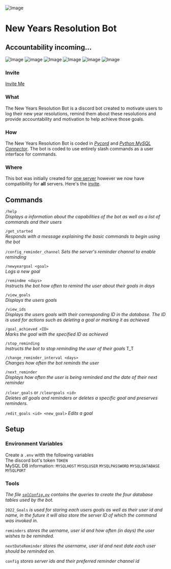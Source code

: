 
![Image](https://cdn.discordapp.com/emojis/925286931221344256.png?size=60 "lezgoo")
# New Years Resolution Bot #
Accountability incoming...
-----------
![Image](https://img.shields.io/badge/License-GPLv3-blue.svg?style=for-the-badge&logo=gnu)
![image](https://img.shields.io/github/v/release/TechWiz-3/newYearsResolutionBot?color=green&logo=semantic-release&sort=semver&style=for-the-badge)
![Image](https://img.shields.io/github/last-commit/TechWiz-3/newYearsResolutionBot?color=yellow&logo=github&style=for-the-badge)
![Image](https://img.shields.io/github/commit-activity/m/TechWiz-3/newYearsResolutionBot?color=yellowgreen&logo=git&style=for-the-badge)
![Image](https://img.shields.io/badge/Language-Python-important?style=for-the-badge&logo=python&logoColor=turqoise&color=9cf)
![Image](https://img.shields.io/badge/Host-Railway-success?style=for-the-badge&logo=railway)
### Invite
<a class="btn btn-success" href="https://discord.com/api/oauth2/authorize?client_id=922767657265168394&permissions=2147838976&scope=applications.commands%20bot" role="button">Invite Me</a>
### What
The New Years Resolution Bot is a discord bot created to motivate users to log their new year resolutions, remind them about these resolutions and provide accountability and motivation to help achieve those goals. 

### How

The New Years Resolution Bot is coded in [*Pycord*](https://github.com/Pycord-Development/pycord) and [*Python MySQL Connector*](https://dev.mysql.com/doc/connector-python/en/). The bot is coded to use entirely slash commands as a user interface for commands.

### Where

This bot was initially created for [one server](https://discord.gg/7Pjjf2XTFw) however we now have compatibility for **all** servers. Here's the [invite](https://discord.com/api/oauth2/authorize?client_id=922767657265168394&permissions=2147838976&scope=applications.commands%20bot).

## Commands

`/help`  
*Displays a information about the capabilities of the bot as well as a list of commands and their users*

`/get_started`  
*Responds with a message explaining the basic commands to begin using the bot*  

`/config_reminder_channel`
*Sets the server's reminder channel to enable reminding*

`/newyeargoal <goal>`  
*Logs a new goal*  

`/remindme <days>`  
*Instructs the bot how often to remind the user about their goals in days*  

`/view_goals`  
*Displays the users goals*  

`/view_ids`  
*Displays the users goals with their corresponding ID in the database. The ID is used for actions such as deleting a goal or marking it as achieved*  

`/goal_achieved <ID>`  
*Marks the goal with the specified ID as achieved*  

`/stop_reminding`  
*Instructs the bot to stop reminding the user of their goals* T_T  

`/change_reminder_interval <days>`  
*Changes how often the bot reminds the user*  
  
`/next_reminder`  
*Displays how often the user is being reminded and the date of their next reminder*

`/clear_goals` or   `/cleargoals <id>`  
*Deletes all goals and reminders or deletes a specific goal and preserves reminders.*

`/edit_goals <id> <new_goal>`
*Edits a goal*

## Setup
### Environment Variables
 
Create a `.env` witth the following variables  
The discord bot's token `TOKEN`    
MySQL DB information: `MYSQLHOST` `MYSQLUSER` `MYSQLPASSWORD` `MYSQLDATABASE` `MYSQLPORT`    

### Tools

*The file [`sqlConfig.py`](https://github.com/TechWiz-3/newYearsResolutionBot/blob/main/tools/sqlConfig.py) contains the queries to create the four database tables used by the bot.*  

`2022_Goals` *is used for storing each users goals as well as their user id and name, in the future it will also store the server ID of which the command was invoked in.*  

`reminders` *stores the uername, user id and how often (in days) the user wishes to be reminded.*  

`nextDateReminder` *stores the username, user id and next date each user should be reminded on.*    
  
`config` *stores server ids and their preferred reminder channel id*
